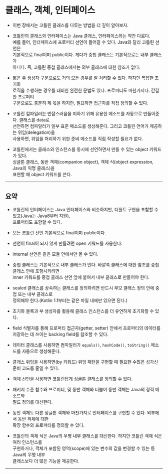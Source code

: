 # 클래스, 객체, 인터페이스

- 이번 장에서는 코틀린 클래스를 다루는 방법을 더 깊이 알아보자.

- 코틀린의 클래스와 인터페이스는 Java 클래스, 인터페이스와는 약간 다르다.  
  예를 들어, 인터페이스에 프로퍼티 선언이 들어갈 수 있다. Java와 달리 코틀린 선언은  
  기본적으로 final이며 public이다. 게다가 중첩 클래스는 기본적으로는 내부 클래스가  
  아니다. 즉, 코틀린 중첩 클래스에서는 외부 클래스에 대한 참조가 없다.

- 짧은 주 생성자 구문으로도 거의 모든 경우를 잘 처리할 수 있다. 하지만 복잡한 초기화  
  로직을 수행하는 경우를 대비한 완전한 문법도 있다. 프로퍼티도 마찬가지다. 간결한 프로퍼티  
  구문으로도 충분히 제 몫을 하지만, 필요하면 접근자를 직접 정의할 수 있다.

- 코틀린 컴파일러는 번잡스러움을 피하기 위해 유용한 메소드를 자동으로 만들어준다. 클래스를 data로  
  선언하면 컴파일러가 일부 표준 메소드를 생성해준다. 그리고 코틀린 언어가 제공하는 위임(delegation)을  
  사용하면, 위임을 처리하기 위한 준비 메소드를 직접 작성할 필요가 없다.

- 코틀린에서는 클래스와 인스턴스를 동시에 선언하면서 만들 수 있는 object 키워드가 있다.  
  싱글톤 클래스, 동반 객체(companion object), 객체 식(object expression, Java의 익명 클래스)을  
  표현할 때 object 키워드를 쓴다.

<hr/>

## 요약

- 코틀린의 인터페이스는 Java 인터페이스와 비슷하지만, 디폴트 구현을 포함할 수 있고(Java는 Java8부터 지원),  
  프로퍼티도 포함할 수 있다.

- 모든 코틀린 선언 기본적으로 final이며 public이다.

- 선언이 final이 되지 않게 만들려면 open 키워드를 사용한다.

- internal 선언은 같은 모듈 안에서만 볼 수 있다.

- 중첩 클래스는 기본적으로 내부 클래스가 인다. 바깥쪽 클래스에 대한 참조를 중첩 클래스 안에 포함시키려면  
  inner 키워드를 중첩 클래스 선언 앞에 붙여서 내부 클래스로 만들어야 한다.

- sealed 클래스를 상속하는 클래스를 정의하려면 반드시 부모 클래스 정의 안에 중첩 또는 내부 클래스로  
  정의해야 한다.(Kotlin 1.1부터는 같은 파일 내에만 있으면 된다.)

- 초기화 블록과 부 생성자를 활용해 클래스 인스턴스를 더 유연하게 초기화할 수 있다.

- field 식별자를 통해 프로퍼티 접근자(getter, setter) 안에서 프로퍼티의 데이터를  
  저장하는 데 쓰이는 backing field를 참조할 수 있다.

- 데이터 클래스를 사용하면 컴파일러가 `equals()`, `hashCode()`, `toString()` 메소드를 자동으로 생성해준다.

- 클래스 위임을 사용하면(by 키워드) 위임 패턴을 구현할 때 필요한 수많은 성가신 준비 코드를 줄일 수 있다.

- 객체 선언을 사용하면 코틀린답게 싱글톤 클래스를 정의할 수 있다.

- 패키지 수준 함수와 프로퍼티, 및 동반 객체와 더불어 동반 객체는 Java의 정적 메소드와  
  필드 정의를 대신한다.

- 동반 객체도 다른 싱글톤 객체와 마찬가지로 인터페이스를 구현할 수 있다. 외부에서 동반 객체에 대한  
  확장 함수와 프로퍼티를 정의할 수 있다.

- 코틀린의 객체 식은 Java의 무명 내부 클래스를 대신한다. 하지만 코틀린 객체 식은 여러 인스턴스를  
  구현하거나, 객체가 포함된 영역(scope)에 있는 변수의 값을 변경할 수 있는 등 Java의 무명 내부  
  클래스보다 더 많은 기능을 제공한다.

<hr/>
